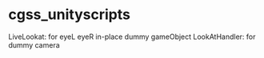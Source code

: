# cgss_unityscripts

LiveLookat:
    for eyeL eyeR in-place dummy gameObject
LookAtHandler:
    for dummy camera
